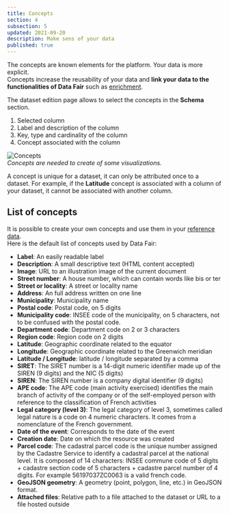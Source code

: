 ```yaml
---
title: Concepts
section: 4
subsection: 5
updated: 2021-09-20
description: Make sens of your data
published: true
---
```


The concepts are known elements for the platform. Your data is more explicit.  
Concepts increase the reusability of your data and   **link your data to the functionalities of Data&nbsp;Fair** such as [enrichment](./user-guide-backoffice/enrichment).  

The dataset edition page allows to select the concepts in the **Schema** section.

1. Selected column
2. Label and description of the column
3. Key, type and cardinality of the column
4. Concept associated with the column

![Concepts](./images/user-guide-backoffice/schema-concept.jpg)  
*Concepts are needed to create of some visualizations.*


A concept is unique for a dataset, it can only be attributed once to a dataset. For example, if the **Latitude** concept is associated with a column of your dataset, it cannot be associated with another column.

## List of concepts

It is possible to create your own concepts and use them in your [reference data](./user-guide-backoffice/enrichment).  
Here is the default list of concepts used by Data&nbsp;Fair:

* **Label**: An easily readable label
* **Description**: A small descriptive text (HTML content accepted)
* **Image**: URL to an illustration image of the current document
* **Street number**: A house number, which can contain words like bis or ter
* **Street or locality**: A street or locality name
* **Address**: An full address written on one line
* **Municipality**: Municipality name
* **Postal code**: Postal code, on 5 digits
* **Municipality code**: INSEE code of the municipality, on 5 characters, not to be confused with the postal code.
* **Department code**: Department code on 2 or 3 characters
* **Region code**: Region code on 2 digits
* **Latitude**: Geographic coordinate related to the equator
* **Longitude**: Geographic coordinate related to the Greenwich meridian
* **Latitude / Longitude**: latitude / longitude separated by a comma
* **SIRET**: The SIRET number is a 14-digit numeric identifier made up of the SIREN (9 digits) and the NIC (5 digits)
* **SIREN**: The SIREN number is a company digital identifier (9 digits)
* **APE code**: The APE code (main activity exercised) identifies the main branch of activity of the company or of the self-employed person with reference to the classification of French activities
* **Legal category (level 3)**: The legal category of level 3, sometimes called legal nature is a code on 4 numeric characters. It comes from a nomenclature of the French government.
* **Date of the event**: Corresponds to the date of the event
* **Creation date**: Date on which the resource was created
* **Parcel code**: The cadastral parcel code is the unique number assigned by the Cadastre Service to identify a cadastral parcel at the national level. It is composed of 14 characters: INSEE commune code of 5 digits + cadastre section code of 5 characters + cadastre parcel number of 4 digits. For example 56197037ZC0063 is a valid french code.
* **GeoJSON geometry**: A geometry (point, polygon, line, etc.) in GeoJSON format.
* **Attached files**: Relative path to a file attached to the dataset or URL to a file hosted outside
